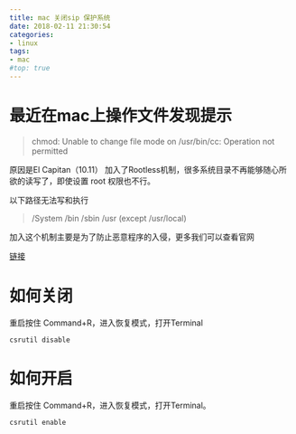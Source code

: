 ```yaml
---
title: mac 关闭sip 保护系统
date: 2018-02-11 21:30:54
categories:
- linux
tags:
- mac
#top: true
---
```



# 最近在mac上操作文件发现提示

> chmod: Unable to change file mode on /usr/bin/cc: Operation not permitted

原因是El Capitan（10.11） 加入了Rootless机制，很多系统目录不再能够随心所欲的读写了，即使设置 root 权限也不行。

以下路径无法写和执行
> /System
/bin
/sbin
/usr (except /usr/local)

加入这个机制主要是为了防止恶意程序的入侵，更多我们可以查看官网

[链接](https://developer.apple.com/videos/play/wwdc2015/706/)

# 如何关闭

重启按住 Command+R，进入恢复模式，打开Terminal

```
csrutil disable
```

# 如何开启

重启按住 Command+R，进入恢复模式，打开Terminal。

```
csrutil enable
```

